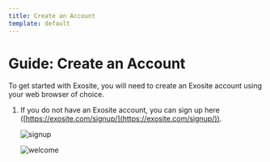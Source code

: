 ```yaml
---
title: Create an Account
template: default
---
```


# Guide: Create an Account

To get started with Exosite, you will need to create an Exosite account using your web browser of choice. 

1. If you do not have an Exosite account, you can sign up here ([https://exosite.com/signup/](https://exosite.com/signup/)).

   ![signup](../assets/exosite_signup.png)
   
   ![welcome](../assets/business_welcome.png)